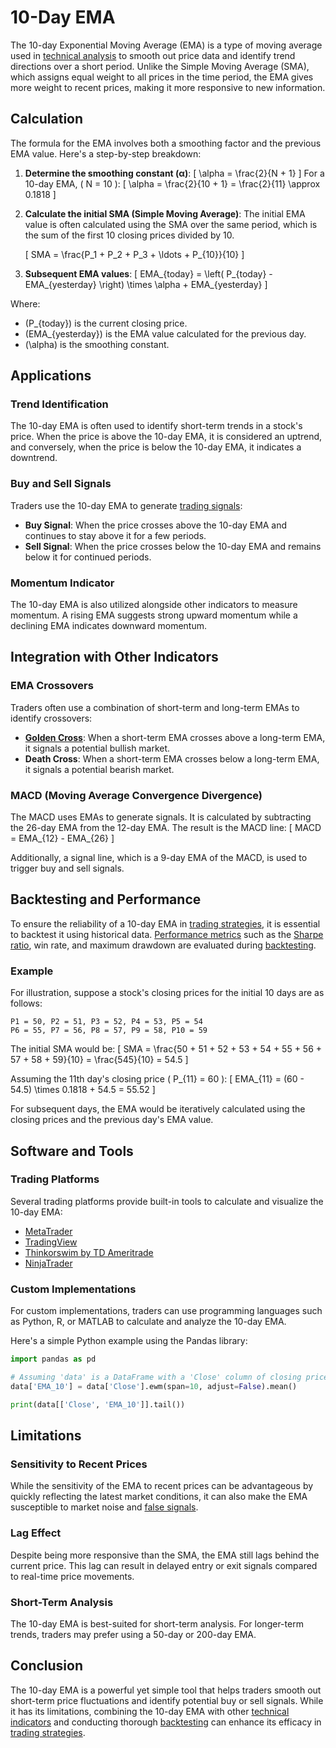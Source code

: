 # 10-Day EMA

The 10-day Exponential Moving Average (EMA) is a type of moving average used in [technical analysis](../t/technical_analysis.md) to smooth out price data and identify trend directions over a short period. Unlike the Simple Moving Average (SMA), which assigns equal weight to all prices in the time period, the EMA gives more weight to recent prices, making it more responsive to new information.

## Calculation

The formula for the EMA involves both a smoothing factor and the previous EMA value. Here's a step-by-step breakdown:

1. **Determine the smoothing constant (α)**:
   \[
   \alpha = \frac{2}{N + 1}
   \]
   For a 10-day EMA, \( N = 10 \):
   \[
   \alpha = \frac{2}{10 + 1} = \frac{2}{11} \approx 0.1818
   \]

2. **Calculate the initial SMA (Simple Moving Average)**:
   The initial EMA value is often calculated using the SMA over the same period, which is the sum of the first 10 closing prices divided by 10.
   
   \[
   SMA = \frac{P_1 + P_2 + P_3 + \ldots + P_{10}}{10}
   \]

3. **Subsequent EMA values**:
   \[
   EMA_{today} = \left( P_{today} - EMA_{yesterday} \right) \times \alpha + EMA_{yesterday}
   \]

Where:
- \(P_{today}\) is the current closing price.
- \(EMA_{yesterday}\) is the EMA value calculated for the previous day.
- \(\alpha\) is the smoothing constant.

## Applications

### Trend Identification
The 10-day EMA is often used to identify short-term trends in a stock's price. When the price is above the 10-day EMA, it is considered an uptrend, and conversely, when the price is below the 10-day EMA, it indicates a downtrend.

### Buy and Sell Signals
Traders use the 10-day EMA to generate [trading signals](../t/trading_signals.md):
- **Buy Signal**: When the price crosses above the 10-day EMA and continues to stay above it for a few periods.
- **Sell Signal**: When the price crosses below the 10-day EMA and remains below it for continued periods.

### Momentum Indicator
The 10-day EMA is also utilized alongside other indicators to measure momentum. A rising EMA suggests strong upward momentum while a declining EMA indicates downward momentum.

## Integration with Other Indicators

### EMA Crossovers
Traders often use a combination of short-term and long-term EMAs to identify crossovers:
- **[Golden Cross](../g/golden_cross.md)**: When a short-term EMA crosses above a long-term EMA, it signals a potential bullish market.
- **Death Cross**: When a short-term EMA crosses below a long-term EMA, it signals a potential bearish market.

### MACD (Moving Average Convergence Divergence)
The MACD uses EMAs to generate signals. It is calculated by subtracting the 26-day EMA from the 12-day EMA. The result is the MACD line:
\[
MACD = EMA_{12} - EMA_{26}
\]

Additionally, a signal line, which is a 9-day EMA of the MACD, is used to trigger buy and sell signals.

## Backtesting and Performance

To ensure the reliability of a 10-day EMA in [trading strategies](../t/trading_strategies.md), it is essential to backtest it using historical data. [Performance metrics](../p/performance_metrics.md) such as the [Sharpe ratio](../s/sharpe_ratio.md), win rate, and maximum drawdown are evaluated during [backtesting](../b/backtesting.md).

### Example
For illustration, suppose a stock's closing prices for the initial 10 days are as follows:

```
P1 = 50, P2 = 51, P3 = 52, P4 = 53, P5 = 54
P6 = 55, P7 = 56, P8 = 57, P9 = 58, P10 = 59
```

The initial SMA would be:
\[
SMA = \frac{50 + 51 + 52 + 53 + 54 + 55 + 56 + 57 + 58 + 59}{10} = \frac{545}{10} = 54.5
\]

Assuming the 11th day's closing price \( P_{11} = 60 \):
\[
EMA_{11} = (60 - 54.5) \times 0.1818 + 54.5 = 55.52
\]

For subsequent days, the EMA would be iteratively calculated using the closing prices and the previous day's EMA value.

## Software and Tools

### Trading Platforms
Several trading platforms provide built-in tools to calculate and visualize the 10-day EMA:
- [MetaTrader](https://www.metatrader4.com)
- [TradingView](https://www.tradingview.com)
- [Thinkorswim by TD Ameritrade](https://www.tdameritrade.com/tools-and-platforms/thinkorswim.page)
- [NinjaTrader](https://ninjatrader.com)

### Custom Implementations
For custom implementations, traders can use programming languages such as Python, R, or MATLAB to calculate and analyze the 10-day EMA. 

Here's a simple Python example using the Pandas library:

```python
import pandas as pd

# Assuming 'data' is a DataFrame with a 'Close' column of closing prices
data['EMA_10'] = data['Close'].ewm(span=10, adjust=False).mean()

print(data[['Close', 'EMA_10']].tail())
```

## Limitations

### Sensitivity to Recent Prices
While the sensitivity of the EMA to recent prices can be advantageous by quickly reflecting the latest market conditions, it can also make the EMA susceptible to market noise and [false signals](../f/false_signals_in_trading.md).

### Lag Effect
Despite being more responsive than the SMA, the EMA still lags behind the current price. This lag can result in delayed entry or exit signals compared to real-time price movements.

### Short-Term Analysis
The 10-day EMA is best-suited for short-term analysis. For longer-term trends, traders may prefer using a 50-day or 200-day EMA.

## Conclusion

The 10-day EMA is a powerful yet simple tool that helps traders smooth out short-term price fluctuations and identify potential buy or sell signals. While it has its limitations, combining the 10-day EMA with other [technical indicators](../t/technical_indicators.md) and conducting thorough [backtesting](../b/backtesting.md) can enhance its efficacy in [trading strategies](../t/trading_strategies.md).